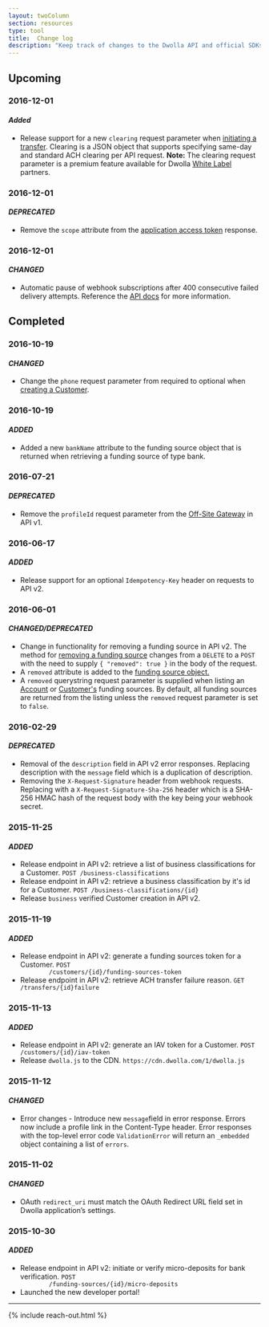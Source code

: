 ```yaml
---
layout: twoColumn
section: resources
type: tool
title:  Change log
description: "Keep track of changes to the Dwolla API and official SDKs."
---
```


<section class="change-log">
	<h1>Upcoming</h1>
	<h3>2016-12-01</h3>
	<h4><em>Added</em></h4>
	<ul class="bullet">
	    <li>Release support for a new <code>clearing</code> request parameter when <a href="https://docsv2.dwolla.com/#initiate-a-transfer">initiating a transfer</a>. Clearing is a JSON object that supports specifying same-day and standard ACH clearing per API request. <b>Note:</b> The clearing request parameter is a premium feature available for Dwolla <a href="https://www.dwolla.com/white-label">White Label</a> partners.</li>
	</ul>
	<h3>2016-12-01</h3>
	<h4><em>DEPRECATED</em></h4>
	<ul class="bullet">
	    <li>Remove the <code>scope</code> attribute from the <a href="https://docsv2.dwolla.com/#application-access-token"> application access token</a> response. </li>
	</ul>
	<h3>2016-12-01</h3>
	<h4><em>CHANGED</em></h4>
	<ul class="bullet">
	    <li>Automatic pause of webhook subscriptions after 400 consecutive failed delivery attempts. Reference the <a href="https://docsv2.dwolla.com/#webhook-subscriptions">API docs</a> for more information. </li>
	</ul>
	<h1>Completed</h1>
	<h3>2016-10-19</h3>
	<h4><em>CHANGED</em></h4>
	<ul class="bullet">
	    <li>Change the <code>phone</code> request parameter from required to optional when <a href="https://docsv2.dwolla.com/#create-a-customer">creating a Customer</a>.</li>
	</ul>
	<h3>2016-10-19</h3>
	<h4><em>ADDED</em></h4>
	<ul class="bullet">
	    <li>Added a new <code>bankName</code> attribute to the funding source object that is returned when retrieving a funding source of type bank.</li>
	</ul>
	<h3>2016-07-21</h3>
	<h4><em>DEPRECATED</em></h4>
	<ul class="bullet">
	    <li>Remove the <code>profileId</code> request parameter from the <a href="https://docs.dwolla.com/#checkouts">Off-Site Gateway</a>
	    in API v1.</li>
	</ul>
	<h3>2016-06-17</h3>
	<h4><em>ADDED</em></h4>
	<ul class="bullet">
	    <li>Release support for an optional <code>Idempotency-Key</code> header on requests to API v2.</li>
	</ul>
	<h3>2016-06-01</h3>
	<h4><em>CHANGED/DEPRECATED</em></h4>
	<ul class="bullet">
	    <li>Change in functionality for removing a funding source in API v2. The method for <a href="https://docsv2.dwolla.com/#remove-a-funding-source">removing a funding source</a> 
	    changes from a <code>DELETE</code> to a <code>POST</code> with the need to supply <code>{ "removed": true }</code> in the body of the request.</li>
	    <li>A <code>removed</code> attribute is added to the <a href="https://docsv2.dwolla.com/#funding-source-resource">funding source object.</a></li>
	    <li>A <code>removed</code> querystring request parameter is supplied when listing an <a href="https://docsv2.dwolla.com/#list-funding-sources-for-an-account">Account</a> or <a href="https://docsv2.dwolla.com/#list-funding-sources-for-a-customer">Customer's</a> funding sources. By default, all funding sources are returned from the listing unless the <code>removed</code> request parameter 
	   	is set to <code>false</code>.
	</ul>
	<h3>2016-02-29</h3>
	<h4><em>DEPRECATED</em></h4>
	<ul class="bullet">
	    <li>Removal of the <code>description</code> field in API v2 error
	    responses. Replacing description with the <code>message</code> field which is a
	    duplication of description.</li>
	    <li>Removing the <code>X-Request-Signature</code> header from
	    webhook requests. Replacing with a
	    <code>X-Request-Signature-Sha-256</code> header which is a SHA-256
	    HMAC hash of the request body with the key being your webhook
	    secret.</li>
	</ul>
	<h3>2015-11-25</h3>
	<h4><em>ADDED</em></h4>
	<ul class="bullet">
	    <li>Release endpoint in API v2: retrieve a list of business
	    classifications for a Customer. <code>POST /business-classifications</code></li>
	    <li>Release endpoint in API v2: retrieve a business classification
	    by it's id for a Customer. <code>POST /business-classifications/{id}</code></li>
	    <li>Release <code>business</code> verified Customer creation in API v2.</li>
	</ul>
	<h3>2015-11-19</h3>
	<h4><em>ADDED</em></h4>
	<ul class="bullet">
	    <li>Release endpoint in API v2: generate a funding sources token
	    for a Customer. <code>POST
	    /customers/{id}/funding-sources-token</code></li>
	    <li>Release endpoint in API v2: retrieve ACH transfer failure
	    reason. <code>GET /transfers/{id}failure</code></li>
	</ul>
	<h3>2015-11-13</h3>
	<h4><em>ADDED</em></h4>
	<ul class="bullet">
	    <li>Release endpoint in API v2: generate an IAV token for a
	    Customer. <code>POST /customers/{id}/iav-token</code></li>
	    <li>Release <code>dwolla.js</code> to the CDN.
	    <code>https://cdn.dwolla.com/1/dwolla.js</code></li>
	</ul>
	<h3>2015-11-12</h3>
	<h4><em>CHANGED</em></h4>
	<ul class="bullet">
	    <li>Error changes - Introduce new <code>message</code>field in
	    error response. Errors now include a profile link in the
	    Content-Type header. Error responses with the top-level error code
	    <code>ValidationError</code> will return an <code>_embedded</code>
	    object containing a list of <code>errors</code>.</li>
	</ul>
	<h3>2015-11-02</h3>
	<h4><em>CHANGED</em></h4>
	<ul class="bullet">
	    <li>OAuth <code>redirect_uri</code> must match the OAuth Redirect URL field set
	    in Dwolla application’s settings.</li>
	</ul>
	<h3>2015-10-30</h3>
	<h4><em>ADDED</em></h4>
	<ul class="bullet">
		<li>Release endpoint in API v2: initiate or verify micro-deposits
	    for bank verification. <code>POST
	    /funding-sources/{id}/micro-deposits</code></li>
	    <li>Launched the new developer portal!</li>
	</ul>
	<hr>
</section>

{% include reach-out.html %}